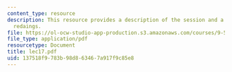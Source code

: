 ```yaml
---
content_type: resource
description: This resource provides a description of the session and a list of suggested
  redaings.
file: https://ol-ocw-studio-app-production.s3.amazonaws.com/courses/9-520-statistical-learning-theory-and-applications-spring-2006/137518f9783b98d863467a917f9c85e8_lec17.pdf
file_type: application/pdf
resourcetype: Document
title: lec17.pdf
uid: 137518f9-783b-98d8-6346-7a917f9c85e8
---
```

